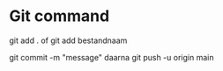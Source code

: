 # Git command
git add . of git add bestandnaam

git commit -m "message" daarna git push -u origin main
